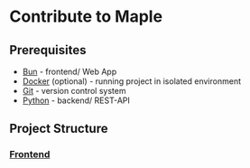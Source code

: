 # Contribute to Maple

## Prerequisites

-   [Bun](https://bun.sh) - frontend/ Web App
-   [Docker](https://www.docker.com) (optional) - running project in isolated environment
-   [Git](https://git-scm.com) - version control system
-   [Python](https://www.python.org) - backend/ REST-API

## Project Structure

### [Frontend](frontend/README.md)
